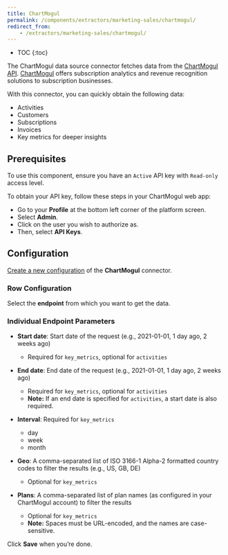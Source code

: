 ```yaml
---
title: ChartMogul
permalink: /components/extractors/marketing-sales/chartmogul/
redirect_from:
    - /extractors/marketing-sales/chartmogul/
---
```


* TOC
{:toc}

The ChartMogul data source connector fetches data from the [ChartMogul API](https://dev.chartmogul.com/). [ChartMogul](https://chartmogul.com/) offers subscription analytics and 
revenue recognition solutions to subscription businesses. 

With this connector, you can quickly obtain the following data:

- Activities
- Customers
- Subscriptions
- Invoices
- Key metrics for deeper insights

## Prerequisites
To use this component, ensure you have an `Active` API key with `Read-only` access level.

To obtain your API key, follow these steps in your ChartMogul web app:

- Go to your **Profile** at the bottom left corner of the platform screen.
- Select **Admin**.
- Click on the user you wish to authorize as.
- Then, select **API Keys**.

## Configuration
[Create a new configuration](/components/#creating-component-configuration) of the **ChartMogul** connector.

### Row Configuration

Select the **endpoint** from which you want to get the data.

### Individual Endpoint Parameters

- **Start date**: Start date of the request (e.g., 2021-01-01, 1 day ago, 2 weeks ago)
    -  Required for `key_metrics`, optional for `activities`
      
- **End date**: End date of the request (e.g., 2021-01-01, 1 day ago, 2 weeks ago)
    - Required for `key_metrics`, optional for `activities`
    - **Note:** If an end date is specified for `activities`, a start date is also required.
  
- **Interval**: Required for `key_metrics`
    - day
    - week
    - month
     
- **Geo**: A comma-separated list of ISO 3166-1 Alpha-2 formatted country codes to filter the results (e.g., US, GB, DE)
    - Optional for `key_metrics`
        
- **Plans**: A comma-separated list of plan names (as configured in your ChartMogul account) to filter the results
    - Optional for `key_metrics`
    - **Note:** Spaces must be URL-encoded, and the names are case-sensitive.

Click **Save** when you’re done.
